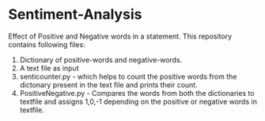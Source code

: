 # Sentiment-Analysis
Effect of Positive and Negative words in a statement.
This repository contains following files:
1. Dictionary of positive-words and negative-words.
2. A text file as input
3. senticounter.py - which helps to count the positive words from the dictonary present in the text file and prints their count.
4. PositiveNegative.py - Compares the words from both the dictionaries to textfile and assigns 1,0,-1 depending on the positive or negative words in textfile.
